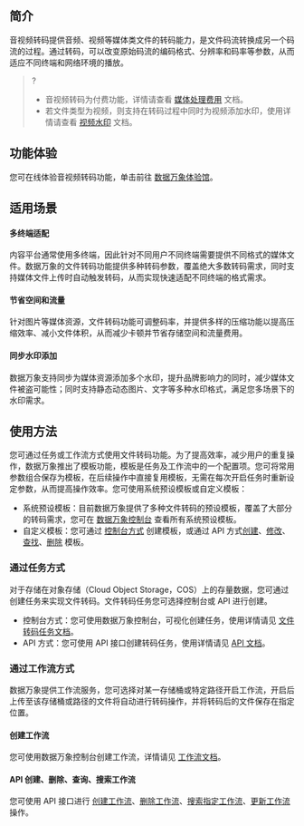 ## 简介

音视频转码提供音频、视频等媒体类文件的转码能力，是文件码流转换成另一个码流的过程。通过转码，可以改变原始码流的编码格式、分辨率和码率等参数，从而适应不同终端和网络环境的播放。

>?
> - 音视频转码为付费功能，详情请查看 [媒体处理费用](https://cloud.tencent.com/document/product/460/58120) 文档。
> - 若文件类型为视频，则支持在转码过程中同时为视频添加水印，使用详情请查看 [视频水印](https://cloud.tencent.com/document/product/460/46490#.E8.A7.86.E9.A2.91.E6.B0.B4.E5.8D.B0) 文档。
> 

## 功能体验

您可在线体验音视频转码功能，单击前往 [数据万象体验馆](https://cloud.tencent.com/act/pro/ciExhibition)。


## 适用场景

#### 多终端适配

内容平台通常使用多终端，因此针对不同用户不同终端需要提供不同格式的媒体文件。数据万象的文件转码功能提供多种转码参数，覆盖绝大多数转码需求，同时支持媒体文件上传时自动触发转码，从而实现快速适配不同终端的格式需求。

#### 节省空间和流量

针对图片等媒体资源，文件转码功能可调整码率，并提供多样的压缩功能以提高压缩效率、减小文件体积，从而减少卡顿并节省存储空间和流量费用。

#### 同步水印添加

数据万象支持同步为媒体资源添加多个水印，提升品牌影响力的同时，减少媒体文件被盗可能性；同时支持静态动态图片、文字等多种水印格式，满足您多场景下的水印需求。

## 使用方法

您可通过任务或工作流方式使用文件转码功能。为了提高效率，减少用户的重复操作，数据万象推出了模板功能，模板是任务及工作流中的一个配置项。您可将常用参数组合保存为模板，在后续操作中直接复用模板，无需在每次开启任务时重新设定参数，从而提高操作效率。您可使用系统预设模板或自定义模板：
- 系统预设模板：目前数据万象提供了多种文件转码的预设模板，覆盖了大部分的转码需求，您可在 [数据万象控制台](https://console.cloud.tencent.com/ci) 查看所有系统预设模板。
- 自定义模板：您可通过 [控制台方式](https://cloud.tencent.com/document/product/460/46490) 创建模板，或通过 API 方式[创建](https://cloud.tencent.com/document/product/460/77093)、[修改](https://cloud.tencent.com/document/product/460/77144)、[查找](https://cloud.tencent.com/document/product/460/77119)、[删除](https://cloud.tencent.com/document/product/460/77118) 模板。


### 通过任务方式

对于存储在对象存储（Cloud Object Storage，COS）上的存量数据，您可通过创建任务来实现文件转码。文件转码任务您可选择控制台或 API 进行创建。

- 控制台方式：您可使用数据万象控制台，可视化创建任务，使用详情请见 [文件转码任务文档](https://cloud.tencent.com/document/product/460/46489#.E5.88.9B.E5.BB.BA.E9.9F.B3.E8.A7.86.E9.A2.91.E8.BD.AC.E7.A0.81.E4.BB.BB.E5.8A.A1)。
- API 方式：您可使用 API 接口创建转码任务，使用详情请见 [API 文档](https://cloud.tencent.com/document/product/460/76913)。



### 通过工作流方式

数据万象提供工作流服务，您可选择对某一存储桶或特定路径开启工作流，开启后上传至该存储桶或路径的文件将自动进行转码操作，并将转码后的文件保存在指定位置。

#### 创建工作流

您可使用数据万象控制台创建工作流，详情请见 [工作流文档](https://cloud.tencent.com/document/product/460/46488#.E5.88.9B.E5.BB.BA.E5.B7.A5.E4.BD.9C.E6.B5.81)。

#### API 创建、删除、查询、搜索工作流

您可使用 API 接口进行 [创建工作流](https://cloud.tencent.com/document/product/460/76856)、[删除工作流](https://cloud.tencent.com/document/product/460/76860)、[搜索指定工作流](https://cloud.tencent.com/document/product/460/76857)、[更新工作流](https://cloud.tencent.com/document/product/460/76861) 操作。

